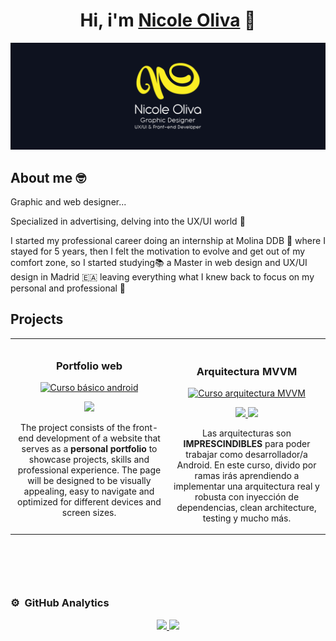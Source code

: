 <div align="center">
  
<h1 align="center">Hi, i'm <a href="https://nicoleoliva.github.io/NicoleOliva_Portfolio/index.html">Nicole Oliva</a> 👋
<div align="center">
  
</div>
</h1>

</div>


<img src="https://github.com/NicoleOliva/NicoleOliva/blob/main/Readme.Github-01.webp">


## About me 🤓

Graphic and web designer...

Specialized in advertising, delving into the UX/UI world 📱

I started my professional career doing an internship at Molina DDB 🫡
where I stayed for 5 years, then I felt the motivation to evolve and
get out of my comfort zone, so I started studying📚 a Master in web design
and UX/UI design in Madrid 🇪🇦 leaving everything what I knew back to
focus on my personal and professional 👾

## Projects 

<table>
<tr>
<td width="50%">
<h3 align="center">Portfolio web</h3>
<div align="center">
<a href="https://nicoleoliva.github.io/NicoleOliva_Portfolio/about.html" target="_blank">
<img src="https://github.com/NicoleOliva/NicoleOliva_Portfolio/blob/main/assets/portada_proyecto.png" width="400" alt="Curso básico android"></a>
<p>
<a href="https://github.com/ArisGuimera/Android-Expert" target="_blank">
<img src="https://img.shields.io/badge/CÓDIGO-ff9?style=for-the-badge&logo=github&logoColor=black">
</a>

</p>The project consists of the front-end development of a website that serves as a <strong>personal portfolio</strong> to showcase projects, skills and professional experience. The page will be designed to be visually appealing, easy to navigate and optimized for different devices and screen sizes.
</p>

</p>

</div>
                                                                                      
</td>

<td width="50%">
               <br>
<h3 align="center">Arquitectura MVVM</h3>
<div align="center">                                       
<a href="https://github.com/ArisGuimera/SimpleAndroidMVVM" target="_blank"><img src="https://i.imgur.com/7uCBigG.jpg" width="400" alt="Curso arquitectura MVVM"></a>
<br>
<p>
<a href="https://github.com/ArisGuimera/SimpleAndroidMVVM" target="_blank">
<img src="https://img.shields.io/badge/C%C3%93DIGO-80ffaa?style=for-the-badge&logo=github&logoColor=black">
</a>
<a href="https://youtu.be/hhhSMXi0R3E" target="_blank">
<img src="https://img.shields.io/badge/-Youtube-green?style=for-the-badge&color=3fFD7f">
</a>
</p>
</p>Las arquitecturas son <strong>IMPRESCINDIBLES</strong> para poder trabajar como desarrollador/a Android. En este curso, divido por ramas irás aprendiendo a implementar una arquitectura real y robusta con inyección de dependencias, clean architecture, testing y mucho más.</p>
</div>                                                             
</table>                                                                                 
</div>
<br>

<table>
<tr>



</table>                                                                                 
</div>
<br>

### ⚙️ &nbsp;GitHub Analytics

<p align="center">
<a href="https://github.com/ArisGuimera">
  <img height="180em" src="https://github-readme-stats-eight-theta.vercel.app/api?username=ArisGuimera&show_icons=true&theme=algolia&include_all_commits=true&count_private=true"/>
  <img height="180em" src="https://github-readme-stats-eight-theta.vercel.app/api/top-langs/?username=ArisGuimera&layout=compact&langs_count=8&theme=algolia"/>
</a>
</p>
